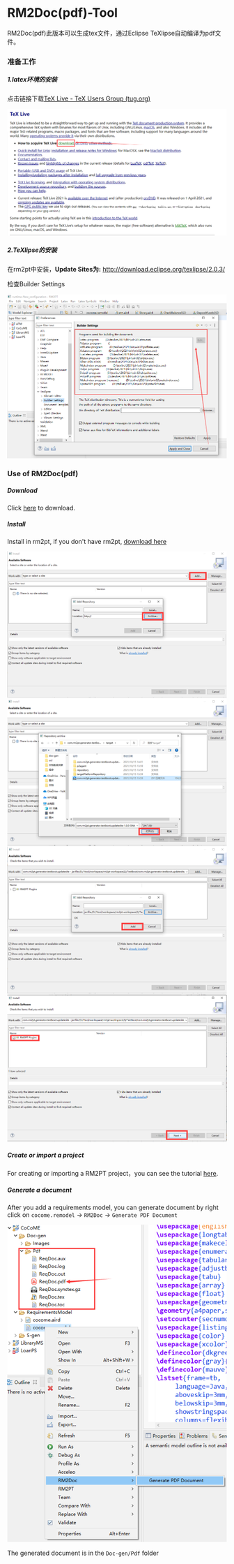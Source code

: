 # RM2Doc(pdf)-Tool

RM2Doc(pdf)此版本可以生成tex文件，通过Eclipse TeXlipse自动编译为pdf文件。

### 准备工作

##### 1.latex环境的安装

点击链接下载[TeX Live - TeX Users Group (tug.org)](https://tug.org/texlive/)

![image-20211203153832350](imgs/image-20211203153832350.png)

##### 2.TeXlipse的安装

在rm2pt中安装，**Update Sites为:** http://download.eclipse.org/texlipse/2.0.3/

检查Builder Settings

![image-20211203154523657](imgs/image-20211203154523657.png)



### Use of RM2Doc(pdf)

##### Download

Click [here](https://github.com/Tians996/RM2Pdf-Tool/raw/main/com.rm2pt.generator.rm2pdf.updatesite-1.0.0-SNAPSHOT.zip) to download.

##### Install

Install in rm2pt, if you don't have rm2pt, [download here](https://github.com/RM2PT/Release/releases)



<img src="imgs/image-20211017150545091.png" alt="image-20211017150545091" style="zoom: 50%;" />

<img src="imgs/image-20211017150807041.png" alt="image-20211017150807041" style="zoom: 50%;" />

<img src="imgs/image-20211017150921155.png" alt="image-20211017150921155" style="zoom: 50%;" />

<img src="imgs/image-20211017150951456.png" alt="image-20211017150951456" style="zoom: 50%;" />

##### Create or import a project

For creating or importing a RM2PT project，you can see the tutorial [here](https://rm2pt.com/tutorial/user/create_new_project).

##### Generate a document

After you add a requirements model, you can generate document by right click on `cocome.remodel` -> `RM2Doc` -> `Generate PDF Document`

 ![image-20211203154803578](imgs/image-20211203154803578.png)



The generated document is in the `Doc-gen/Pdf` folder

